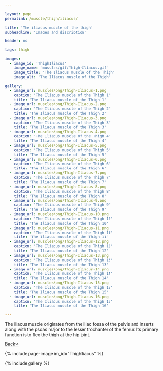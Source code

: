 ```yaml
---

layout: page
permalink: /muscle/thigh/iliacus/

title: 'The iliacus muscle of the thigh'
subheadline: 'Images and discription'

header: no

tags: thigh

images:
  - image_id: 'ThighIliacus'
    image_name: 'muscles/gif/Thigh-Iliacus.gif'
    image_title: 'The Iliacus muscle of the Thigh'
    image_alt: 'The Iliacus muscle of the Thigh' 

gallery:
  - image_url: muscles/png/Thigh-Iliacus-1.png
    caption: 'The Iliacus muscle of the Thigh 1'
    title: 'The Iliacus muscle of the Thigh 1'
  - image_url: muscles/png/Thigh-Iliacus-2.png
    caption: 'The Iliacus muscle of the Thigh 2'
    title: 'The Iliacus muscle of the Thigh 2'
  - image_url: muscles/png/Thigh-Iliacus-3.png
    caption: 'The Iliacus muscle of the Thigh 3'
    title: 'The Iliacus muscle of the Thigh 3'
  - image_url: muscles/png/Thigh-Iliacus-4.png
    caption: 'The Iliacus muscle of the Thigh 4'
    title: 'The Iliacus muscle of the Thigh 4'
  - image_url: muscles/png/Thigh-Iliacus-5.png
    caption: 'The Iliacus muscle of the Thigh 5'
    title: 'The Iliacus muscle of the Thigh 5'
  - image_url: muscles/png/Thigh-Iliacus-6.png
    caption: 'The Iliacus muscle of the Thigh 6'
    title: 'The Iliacus muscle of the Thigh 6'
  - image_url: muscles/png/Thigh-Iliacus-7.png
    caption: 'The Iliacus muscle of the Thigh 7'
    title: 'The Iliacus muscle of the Thigh 7'
  - image_url: muscles/png/Thigh-Iliacus-8.png
    caption: 'The Iliacus muscle of the Thigh 8'
    title: 'The Iliacus muscle of the Thigh 8'
  - image_url: muscles/png/Thigh-Iliacus-9.png
    caption: 'The Iliacus muscle of the Thigh 9'
    title: 'The Iliacus muscle of the Thigh 9'
  - image_url: muscles/png/Thigh-Iliacus-10.png
    caption: 'The Iliacus muscle of the Thigh 10'
    title: 'The Iliacus muscle of the Thigh 10'
  - image_url: muscles/png/Thigh-Iliacus-11.png
    caption: 'The Iliacus muscle of the Thigh 11'
    title: 'The Iliacus muscle of the Thigh 11'
  - image_url: muscles/png/Thigh-Iliacus-12.png
    caption: 'The Iliacus muscle of the Thigh 12'
    title: 'The Iliacus muscle of the Thigh 12'
  - image_url: muscles/png/Thigh-Iliacus-13.png
    caption: 'The Iliacus muscle of the Thigh 13'
    title: 'The Iliacus muscle of the Thigh 13'
  - image_url: muscles/png/Thigh-Iliacus-14.png
    caption: 'The Iliacus muscle of the Thigh 14'
    title: 'The Iliacus muscle of the Thigh 14'
  - image_url: muscles/png/Thigh-Iliacus-15.png
    caption: 'The Iliacus muscle of the Thigh 15'
    title: 'The Iliacus muscle of the Thigh 15'
  - image_url: muscles/png/Thigh-Iliacus-16.png
    caption: 'The Iliacus muscle of the Thigh 16'
    title: 'The Iliacus muscle of the Thigh 16'

---
```


The iliacus muscle originates from the iliac fossa of the pelvis and inserts along with the psoas major to the lesser trochanter of the femur. Its primary function is to flex the thigh at the hip joint.

[Back››](/muscle/thigh/anterior/)

{% include page-image im_id="ThighIliacus" %}

{% include gallery %}
